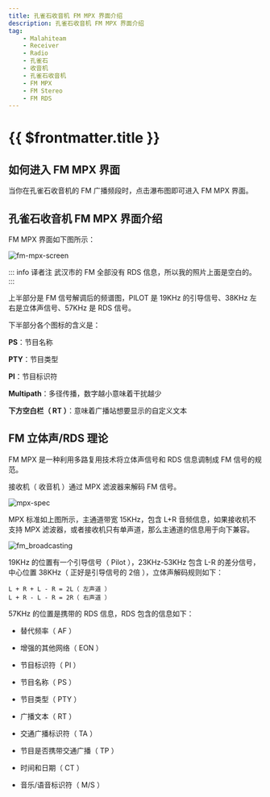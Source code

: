 ```yaml
---
title: 孔雀石收音机 FM MPX 界面介绍
description: 孔雀石收音机 FM MPX 界面介绍
tag:
    - Malahiteam
    - Receiver
    - Radio
    - 孔雀石
    - 收音机
    - 孔雀石收音机
    - FM MPX
    - FM Stereo
    - FM RDS
---
```


# {{ $frontmatter.title }}

## 如何进入 FM MPX 界面

当你在孔雀石收音机的 FM 广播频段时，点击瀑布图即可进入 FM MPX 界面。

## 孔雀石收音机 FM MPX 界面介绍

FM MPX 界面如下图所示：

![fm-mpx-screen](/images/malahiteam/fm-mpx-screen.png)

::: info 译者注
武汉市的 FM 全部没有 RDS 信息，所以我的照片上面是空白的。
:::

上半部分是 FM 信号解调后的频谱图，PILOT 是 19KHz 的引导信号、38KHz 左右是立体声信号、57KHz 是 RDS 信号。

下半部分各个图标的含义是：

**PS**：节目名称

**PTY**：节目类型

**PI**：节目标识符

**Multipath**：多径传播，数字越小意味着干扰越少

**下方空白栏（ RT ）**：意味着广播站想要显示的自定义文本

## FM 立体声/RDS 理论

FM MPX 是一种利用多路复用技术将立体声信号和 RDS 信息调制成 FM 信号的规范。

接收机（ 收音机 ）通过 MPX 滤波器来解码 FM 信号。

![mpx-spec](/images/malahiteam/mpx-spec.gif)

MPX 标准如上图所示，主通道带宽 15KHz，包含 L+R 音频信息，如果接收机不支持 MPX 滤波器，或者接收机只有单声道，那么主通道的信息用于向下兼容。

![fm_broadcasting](/images/malahiteam/fm_broadcasting.gif)

19KHz 的位置有一个引导信号（ Pilot ），23KHz-53KHz 包含 L-R 的差分信号，中心位置 38KHz（ 正好是引导信号的 2倍 ），立体声解码规则如下：

```
L + R + L - R = 2L（ 左声道 ）
L + R - L - R = 2R（ 右声道 ）
```

57KHz 的位置是携带的 RDS 信息，RDS 包含的信息如下：

- 替代频率（ AF ）

- 增强的其他网络（ EON ）

- 节目标识符（ PI ）

- 节目名称（ PS ）

- 节目类型（ PTY ）

- 广播文本（ RT ）

- 交通广播标识符（ TA ）

- 节目是否携带交通广播（ TP ）

- 时间和日期（ CT ）

- 音乐/语音标识符（ M/S ）
